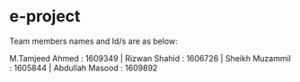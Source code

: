 # e-project

Team members names and Id/s are as below:


M.Tamjeed Ahmed :  1609349
| Rizwan Shahid : 1606726
| Sheikh Muzammil : 1605844
| Abdullah Masood : 1609892

